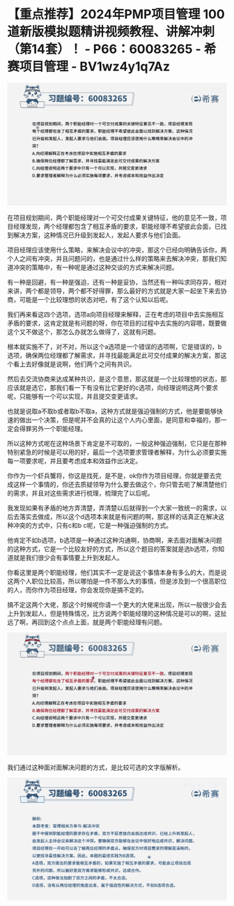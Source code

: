 # 【重点推荐】2024年PMP项目管理 100道新版模拟题精讲视频教程、讲解冲刺（第14套）！ - P66：60083265 - 希赛项目管理 - BV1wz4y1q7Az

![](img/256be5289832b70af405551f2445457e_0.png)

在项目规划期间，两个职能经理对一个可交付成果关键特征，他的意见不一致，项目经理发现，两个经理都包含了相互矛盾的要求，职能经理不希望彼此会面，已找到解决方案，这种情况已升级到发起人，发起人要求与他们会面。

项目经理应该使用什么策略，来解决会议中的冲突，那这个已经向明确告诉你，两个人之间有冲突，并且问题问的，也是通过什么样的策略来去解决冲突，那我们知道冲突的策略中，有一种呢是通过这种交谈的方式来解决问题。

有一种是回避，有一种是强迫，还有一种是妥协，当然还有一种叫求同存异，相对来讲，两个都是领导，两个都不好得罪，那么最好的方式就是大家一起坐下来去协商，可能是一个比较理想的状态对吧，有了这个认知以后呢。

我们再来看这四个选项，选项a向项目经理来解释，正在考虑的项目中去实施相互矛盾的要求，这肯定就是有问题的呀，你在项目的过程中去实施的内容嗯，既要做这个又不做这个，那怎么办就怎么做得了，这就有问题。

根本就实施不了，对不对，所以这个a选项是一个错误的选项啊，它是错误的，b选项，确保两位经理都了解需求，并寻找最能满足此可交付成果的解决方案，那这个看上去好像就是说啊，他们两个之间有共识。

然后去交流协商来达成某种共识，是这个意思，那这就是一个比较理想的状态，那应该就是选它，那我们看一下有没有比它更好的c选项，向经理说明这两个要求呢，只能够有一个可以实现，并且提交变更请求。

也就是说取a不取b或者取b不取a，这种方式就是强迫强制的方式，他是要能够快速的做出一个决策，但是呢并不会真的让这个人内心里面，是同意和幸福的，那一定会得罪另外一个职能经理。

所以这种方式呢在这种场景下肯定是不可取的，一般这种强迫强制，它只是在那种特别紧急的时候是可以用的好，最后一个选项要求管理者解释，为什么必须要实施每一项要求呢，并且要考虑成本和效益作出决定。

你作为一个虾兵蟹将，你这是找死，是不是，ok你作为项目经理，你就是要去完成这样一个事情的，你还去质疑领导为什么要去做这个，你只管去呃了解清楚他们的需求，并且对这些需求进行梳理，梳理完了以后呢。

我发现如果有矛盾的地方弄清楚，弄清楚以后就得到一个大家一致统一的需求，以后去落实去做成，所以这个d选项本来就是有问题的啊，那这样的话真正在解决这种冲突的方式中，只有c和b c呢，它是一种强迫强制的方式。

他肯定不如b选项，b选项是一种通过这种沟通啊，协商啊，来去面对面解决问题的这种方式，它是一个比较友好的方式，所以这个题目的答案就是选b选项，你知道就是我们很少会有事情要上升到发起人。

你看这里是两个职能经理，他们其实不一定是说这个事情本身有多么的大，而是说这两个人职位比较高，所以哪怕是一件不那么大的事情，但是涉及到一个很高职位的人，而你作为项目经理，你会发现你是搞不定的。

搞不定这两个大佬，那这个时候呢你请一个更大的大佬来出现，所以一般很少会去上升到发起人，但是特殊情况，比方说两个职能经理的这种情况是可以的啊，这扯远了啊，再回到这个点点上面，就是两个职能经理有问题。



![](img/256be5289832b70af405551f2445457e_2.png)

我们通过这种面对面解决问题的方式，是比较可选的文字版解析。

![](img/256be5289832b70af405551f2445457e_4.png)